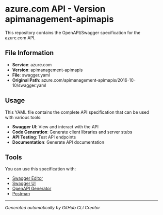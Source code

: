 # azure.com API - Version apimanagement-apimapis

This repository contains the OpenAPI/Swagger specification for the azure.com API.

## File Information

- **Service**: azure.com
- **Version**: apimanagement-apimapis
- **File**: swagger.yaml
- **Original Path**: azure.com/apimanagement-apimapis/2016-10-10/swagger.yaml

## Usage

This YAML file contains the complete API specification that can be used with various tools:

- **Swagger UI**: View and interact with the API
- **Code Generation**: Generate client libraries and server stubs
- **API Testing**: Test API endpoints
- **Documentation**: Generate API documentation

## Tools

You can use this specification with:

- [Swagger Editor](https://editor.swagger.io/)
- [Swagger UI](https://swagger.io/tools/swagger-ui/)
- [OpenAPI Generator](https://openapi-generator.tech/)
- [Postman](https://www.postman.com/)

---

*Generated automatically by GitHub CLI Creator*
